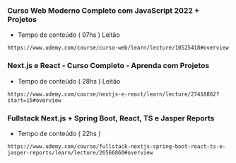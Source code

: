 ### Curso Web Moderno Completo com JavaScript 2022 + Projetos
* Tempo de conteúdo ( 97hs ) Leitão
```
https://www.udemy.com/course/curso-web/learn/lecture/10525418#overview
```

### Next.js e React - Curso Completo - Aprenda com Projetos
* Tempo de conteúdo ( 28hs ) Leitão
```
https://www.udemy.com/course/nextjs-e-react/learn/lecture/27418862?start=15#overview
```

### Fullstack Next.js + Spring Boot, React, TS e Jasper Reports
* Tempo de conteúdo ( 22hs )
```
https://www.udemy.com/course/fullstack-nextjs-spring-boot-react-ts-e-jasper-reports/learn/lecture/26566860#overview
```